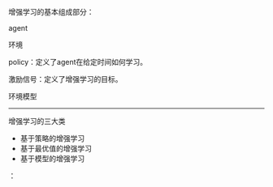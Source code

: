 增强学习的基本组成部分：

agent

环境

policy：定义了agent在给定时间如何学习。

激励信号：定义了增强学习的目标。

环境模型





---

增强学习的三大类

* 基于策略的增强学习
* 基于最优值的增强学习
* 基于模型的增强学习

：

